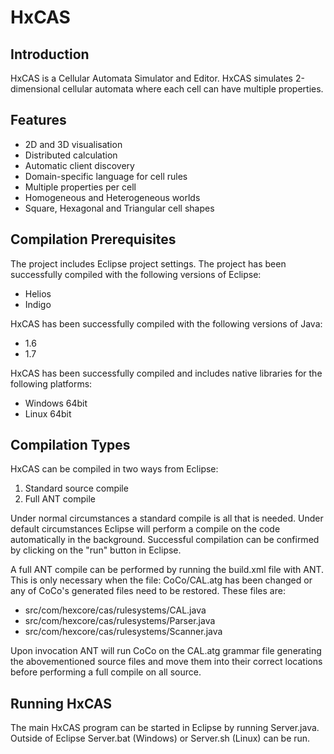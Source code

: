 HxCAS
=====

Introduction
------------
HxCAS is a Cellular Automata Simulator and Editor. HxCAS simulates 
2-dimensional cellular automata where each cell can have multiple
properties.

Features
--------
 * 2D and 3D visualisation
 * Distributed calculation
 * Automatic client discovery
 * Domain-specific language for cell rules
 * Multiple properties per cell
 * Homogeneous and Heterogeneous worlds
 * Square, Hexagonal and Triangular cell shapes

 Compilation Prerequisites
 -------------------------
 The project includes Eclipse project settings. The project has been
 successfully compiled with the following versions of Eclipse:
 * Helios
 * Indigo
 
 HxCAS has been successfully compiled with the following versions of Java:
 * 1.6
 * 1.7
 
 HxCAS has been successfully compiled and includes native libraries for the
 following platforms:
 * Windows 64bit
 * Linux 64bit

 Compilation Types
 -----------------
 HxCAS can be compiled in two ways from Eclipse:
 1. Standard source compile
 2. Full ANT compile
 
 Under normal circumstances a standard compile is all that is needed.
 Under default circumstances Eclipse will perform a compile on the code
 automatically in the background. Successful compilation can be confirmed
 by clicking on the "run" button in Eclipse.
 
 A full ANT compile can be performed by running the build.xml file with ANT.
 This is only necessary when the file: CoCo/CAL.atg has been changed or any of
 CoCo's generated files need to be restored. These files are:
 * src/com/hexcore/cas/rulesystems/CAL.java
 * src/com/hexcore/cas/rulesystems/Parser.java
 * src/com/hexcore/cas/rulesystems/Scanner.java
 
 Upon invocation ANT will run CoCo on the CAL.atg grammar file generating the 
 abovementioned source files and move them into their correct locations before 
 performing a full compile on all source.
 
 Running HxCAS
 -------------
 The main HxCAS program can be started in Eclipse by running Server.java.
 Outside of Eclipse Server.bat (Windows) or Server.sh (Linux) can be run.